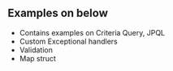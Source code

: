 ## Examples on below

* Contains examples on Criteria Query, JPQL
* Custom Exceptional handlers
* Validation
* Map struct
